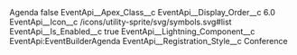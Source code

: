 <?xml version="1.0" encoding="UTF-8"?>
<CustomMetadata xmlns="http://soap.sforce.com/2006/04/metadata" xmlns:xsi="http://www.w3.org/2001/XMLSchema-instance" xmlns:xsd="http://www.w3.org/2001/XMLSchema">
    <label>Agenda</label>
    <protected>false</protected>
    <values>
        <field>EventApi__Apex_Class__c</field>
        <value xsi:nil="true"/>
    </values>
    <values>
        <field>EventApi__Display_Order__c</field>
        <value xsi:type="xsd:double">6.0</value>
    </values>
    <values>
        <field>EventApi__Icon__c</field>
        <value xsi:type="xsd:string">/icons/utility-sprite/svg/symbols.svg#list</value>
    </values>
    <values>
        <field>EventApi__Is_Enabled__c</field>
        <value xsi:type="xsd:boolean">true</value>
    </values>
    <values>
        <field>EventApi__Lightning_Component__c</field>
        <value xsi:type="xsd:string">EventApi:EventBuilderAgenda</value>
    </values>
    <values>
        <field>EventApi__Registration_Style__c</field>
        <value xsi:type="xsd:string">Conference</value>
    </values>
</CustomMetadata>

